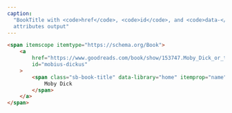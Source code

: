 ```yaml
---
caption:
  "BookTitle with <code>href</code>, <code>id</code>, and <code>data-</code>
  attributes output"
---
```


<!-- markdownlint-disable MD041 -->
<!-- dprint-ignore -->

```html
<span itemscope itemtype="https://schema.org/Book">
	<a
		href="https://www.goodreads.com/book/show/153747.Moby_Dick_or_the_Whale"
		id="mobius-dickus"
	>
		<span class="sb-book-title" data-library="home" itemprop="name">
			Moby Dick
		</span>
	</a>
</span>
```
